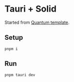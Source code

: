 # Tauri + Solid

Started from [Quantum template](https://github.com/atilafassina/quantum).

## Setup

```
pnpm i
```

## Run

```
pnpm tauri dev
```

